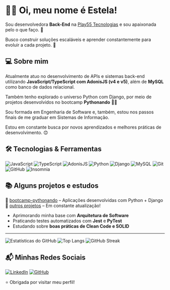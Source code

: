 # 👩‍💻 Oi, meu nome é Estela!

Sou desenvolvedora **Back-End** na [Play55 Tecnologias](https://play55.com.br/) e sou apaixonada pelo o que faço. 🧡

Busco construir soluções escaláveis e aprender constantemente para evoluir a cada projeto. 🚀


## 💻 Sobre mim

Atualmente atuo no desenvolvimento de APIs e sistemas back-end utilizando **JavaScript/TypeScript com AdonisJS (v4 e v5)**, além de **MySQL** como banco de dados relacional.

Também tenho explorado o universo Python com Django, por meio de projetos desenvolvidos no bootcamp **Pythonando** 🐍✨

Sou formada em Engenharia de Software e, também, estou nos passos finais de me graduar em Sistemas de Informação.

Estou em constante busca por novos aprendizados e melhores práticas de desenvolvimento. 😊


## 🛠️ Tecnologias & Ferramentas

![JavaScript](https://img.shields.io/badge/-JavaScript-F7DF1E?style=flat&logo=javascript&logoColor=000)
![TypeScript](https://img.shields.io/badge/-TypeScript-3178C6?style=flat&logo=typescript&logoColor=fff)
![AdonisJS](https://img.shields.io/badge/-AdonisJS-220052?style=flat&logo=adonisjs&logoColor=fff)
![Python](https://img.shields.io/badge/-Python-3776AB?style=flat&logo=python&logoColor=fff)
![Django](https://img.shields.io/badge/-Django-092E20?style=flat&logo=django&logoColor=fff)
![MySQL](https://img.shields.io/badge/-MySQL-4479A1?style=flat&logo=mysql&logoColor=fff)
![Git](https://img.shields.io/badge/-Git-F05032?style=flat&logo=git&logoColor=fff)
![GitHub](https://img.shields.io/badge/-GitHub-181717?style=flat&logo=github&logoColor=fff)
![Insomnia](https://img.shields.io/badge/-Insomnia-4000BF?style=flat&logo=insomnia&logoColor=fff)


## 📚 Alguns projetos e estudos

🔹 [bootcamp-pythonando](https://github.com/xeanm28x/bootcamp-pythonando) – Aplicações desenvolvidas com Python + Django  
🔹 [outros projetos](https://github.com/xeanm28x?tab=repositories) – Em constante atualização!
- Aprimorando minha base com **Arquitetura de Software**
- Praticando testes automatizados com **Jest** e **PyTest**
- Estudando sobre **boas práticas de Clean Code e SOLID**

---

![Estatísticas do GitHub](https://github-readme-stats.vercel.app/api?username=xeanm28x&show_icons=true&theme=tokyonight)
![Top Langs](https://github-readme-stats.vercel.app/api/top-langs/?username=xeanm28x&layout=compact&theme=tokyonight)
![GitHub Streak](https://streak-stats.demolab.com?user=xeanm28x&theme=tokyonight)

## 📬 Minhas Redes Sociais

[![LinkedIn](https://img.shields.io/badge/-LinkedIn-0A66C2?style=for-the-badge&logo=linkedin&logoColor=white)](https://www.linkedin.com/in/xeanm28x/)
[![GitHub](https://img.shields.io/badge/-GitHub-181717?style=for-the-badge&logo=github&logoColor=white)](https://github.com/xeanm28x)

⭐ Obrigada por visitar meu perfil!
